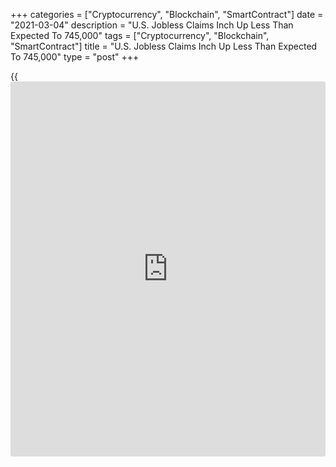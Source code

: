 +++
categories = ["Cryptocurrency", "Blockchain", "SmartContract"]
date = "2021-03-04"
description = "U.S. Jobless Claims Inch Up Less Than Expected To 745,000"
tags = ["Cryptocurrency", "Blockchain", "SmartContract"]
title = "U.S. Jobless Claims Inch Up Less Than Expected To 745,000"
type = "post"
+++

{{<iframe id="large-banner" src="https://www.bounty.group/#slide=10.0" width="100%" height="600" scrolling="no" style="border: 0px solid rgb(216, 221, 230); border-radius: 3px;">}}

Ahead of Friday's more closely watched monthly employment report, the
Labor Department released a report on Thursday showing a modest increase
in first-time claims for U.S. unemployment benefits in the week ended
February 27th.

The report said initial jobless claims inched up to 745,000, an increase
of 9,000 from the previous week's revised level of 736,000.

Economists had expected jobless claims to rise to 750,000 from the
730,000 originally reported for the previous week.

The uptick in jobless claims came after the drop seen in the previous
week pulled claims down to their lowest level since the week ended
November 28th.

Meanwhile, the Labor Department said the less volatile four-week moving
average fell to 790,750, a decrease of 16,750 from the previous week's
revised average of 807,500.

The report said continuing claims, a reading on the number of people
receiving ongoing unemployment assistance, also slid by 124,000 to 4.295
million in the week ended February 20th.

The four-week moving average of continuing claims dropped to 4.448
million, a decrease of 99,000 from the previous week's unrevised average
of 4.547 million.

On Friday, the Labor Department is scheduled to release its more closely
watched report on the employment situation in the month of February.

Economists currently expect employment to increase by 182,000 jobs in
February after rising by 49,000 jobs in January. The unemployment rate
is expected to hold at 6.3 percent.

For comments and feedback [contact](https://www.playgroundfx.com/contact/): editorial@rtt[news](https://www.letsplayfx.com/blog/forex-news-website/).com

[Economic News][1]

 **What parts of the world are seeing the best (and worst) economic
performances lately? Click[here][2] to check out our [Econ Scorecard][2]
and find out! See up-to-the-moment [ranking](https://www.playgroundfx.com/blog/crypto-exchange-ranking/)s for the best and worst
performers in [GDP][3], [unemployment rate][4], [inflation][5] and much
more.**

   1. www.rtt[news](https://www.letsplayfx.com/blog/forex-news-website/).com/Content/EconomicNews.aspx
   2. www.rtt[news](https://www.letsplayfx.com/blog/forex-news-website/).com/economic-scorecard/world-rank/PPI/highest-performance.aspx
   3. www.rtt[news](https://www.letsplayfx.com/blog/forex-news-website/).com/economic-scorecard/world-rank/GDP/highest-performance.aspx
   4. www.rtt[news](https://www.letsplayfx.com/blog/forex-news-website/).com/economic-scorecard/world-rank/unemployment-rate/lowest-performance.aspx
   5. www.rtt[news](https://www.letsplayfx.com/blog/forex-news-website/).com/economic-scorecard/world-rank/CPI/highest-performance.aspx